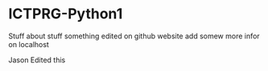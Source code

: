 # ICTPRG-Python1
Stuff about stuff
something edited on github website
add somew more infor on localhost

Jason Edited this
